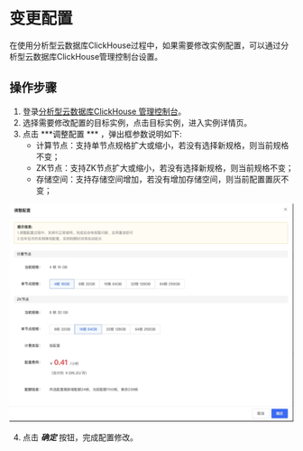 # 变更配置
在使用分析型云数据库ClickHouse过程中，如果需要修改实例配置，可以通过分析型云数据库ClickHouse管理控制台设置。 


## 操作步骤
1. 登录[分析型云数据库ClickHouse 管理控制台](https://jchdb-console.jdcloud.com)。
2. 选择需要修改配置的目标实例，点击目标实例，进入实例详情页。
3. 点击 ***调整配置 *** ，弹出框参数说明如下:
    * 计算节点：支持单节点规格扩大或缩小，若没有选择新规格，则当前规格不变；
    * ZK节点：支持ZK节点扩大或缩小，若没有选择新规格，则当前规格不变；
    * 存储空间：支持存储空间增加，若没有增加存储空间，则当前配置置灰不变；


![变更配置](../../../../../image/JCHDB/updateIntance3.jpg)

4. 点击 ***确定*** 按钮，完成配置修改。


